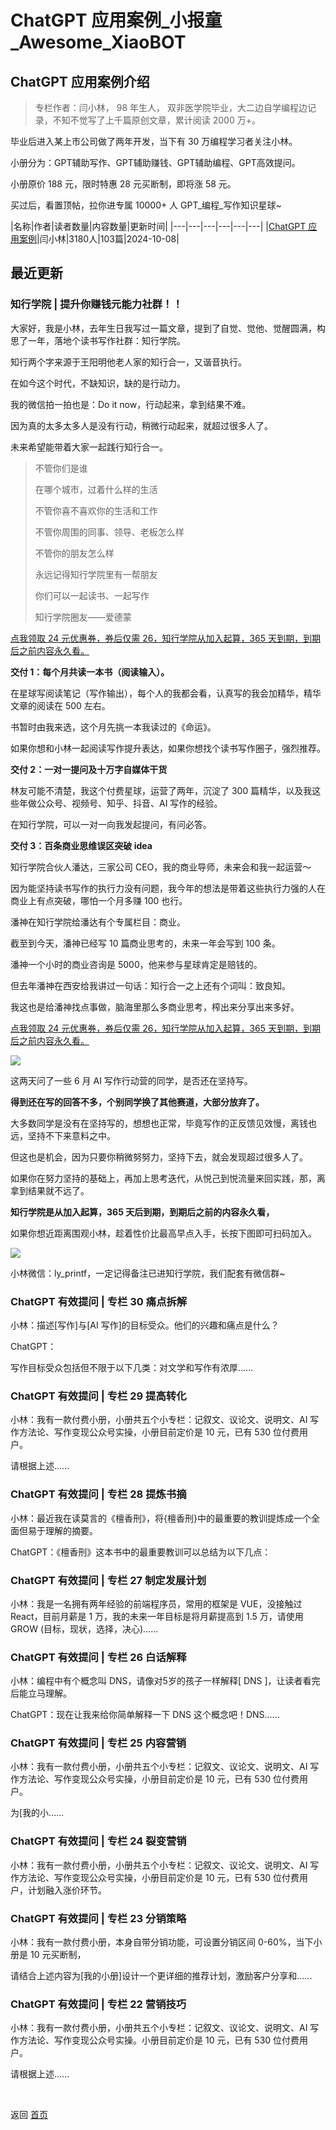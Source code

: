 # ChatGPT 应用案例_小报童_Awesome_XiaoBOT

## ChatGPT 应用案例介绍
> 专栏作者：闫小林， 98 年生人， 双非医学院毕业，大二边自学编程边记录，不知不觉写了上千篇原创文章，累计阅读 2000 万+。    
    
毕业后进入某上市公司做了两年开发，当下有 30 万编程学习者关注小林。    
    
小册分为：GPT辅助写作、GPT辅助赚钱、GPT辅助编程、GPT高效提问。    
    
小册原价 188 元，限时特惠 28 元买断制，即将涨 58 元。    
    
买过后，看置顶帖，拉你进专属 10000+ 人 GPT_编程_写作知识星球~  
  


|名称|作者|读者数量|内容数量|更新时间|
|---|---|---|---|---|---|
|[ChatGPT 应用案例](https://xiaobot.net/p/xiaolin?refer=0b133df9-27dc-423b-8101-639049001c13)|闫小林|3180人|103篇|2024-10-08|

## 最近更新
### 知行学院 | 提升你赚钱元能力社群！！

大家好，我是小林，去年生日我写过一篇文章，提到了自觉、觉他、觉醒圆满，构思了一年，落地个读书写作社群：知行学院。

知行两个字来源于王阳明他老人家的知行合一，又谐音执行。

在如今这个时代，不缺知识，缺的是行动力。

我的微信拍一拍也是：Do it now，行动起来，拿到结果不难。

因为真的太多太多人是没有行动，稍微行动起来，就超过很多人了。

未来希望能带着大家一起践行知行合一。

> 不管你们是谁
>
> 在哪个城市，过着什么样的生活
>
> 不管你喜不喜欢你的生活和工作
>
> 不管你周围的同事、领导、老板怎么样
>
> 不管你的朋友怎么样
>
> 永远记得知行学院里有一帮朋友
>
> 你们可以一起读书、一起写作
>
> 知行学院圈友——爱德蒙

[点我领取 24 元优惠券，券后仅需 26，知行学院从加入起算，365 天到期，到期后之前内容永久看。](https://t.zsxq.com/uMZkr)

**交付 1：每个月共读一本书（阅读输入）。**

在星球写阅读笔记（写作输出），每个人的我都会看，认真写的我会加精华，精华文章的阅读在 500 左右。

书暂时由我来选，这个月先挑一本我读过的《命运》。

如果你想和小林一起阅读写作提升表达，如果你想找个读书写作圈子，强烈推荐。

**交付 2：一对一提问及十万字自媒体干货**

林友可能不清楚，我这个付费星球，运营了两年，沉淀了 300 篇精华，以及我这些年做公众号、视频号、知乎、抖音、AI 写作的经验。

在知行学院，可以一对一向我发起提问，​有问必答。

**交付 3：百条商业思维误区突破 idea**

知行学院合伙人潘达，三家公司 CEO，我的商业导师，未来会和我一起运营～

因为能坚持读书写作的执行力没有问题，我今年的想法是带着这些执行力强的人在商业上有点突破，哪怕一个月多赚 100 也行。

潘神在知行学院给潘达有个专属栏目：商业。

截至到今天，潘神已经写 10 篇商业思考的，未来一年会写到 100 条。

潘神一个小时的商业咨询是 5000，他来参与星球肯定是赔钱的。

但去年潘神在西安给我讲过一句话：知行合一之上还有个词叫：致良知。

我这也是给潘神找点事做，脑海里那么多商业思考，榨出来分享出来多好。

[点我领取 24 元优惠券，券后仅需 26，知行学院从加入起算，365 天到期，到期后之前内容永久看。](https://t.zsxq.com/uMZkr)

![](https://static.xiaobot.net/file/2024-10-08/61324/18f7111796748bdd9dd88e922d2e9b9b.png)

这两天问了一些 6 月 AI 写作行动营的同学，是否还在坚持写。

**得到还在写的回答不多，个别同学换了其他赛道，大部分放弃了。**

大多数同学是没有在坚持写的，想想也正常，毕竟写作的正反馈见效慢，离钱也远，坚持不下来意料之中。

但这也是机会，因为只要你稍微努努力，坚持下去，就会发现超过很多人了。

如果你在努力坚持的基础上，再加上思考迭代，从悦己到悦流量来回实践，那，离拿到结果就不远了。

**知行学院是从加入起算，365 天后到期，到期后之前的内容永久看，**

如果你想近距离围观小林，趁着性价比最高早点入手，长按下图即可扫码加入。

![](https://static.xiaobot.net/file/2024-10-08/61324/2a9a2ddcc4972dd7dbcc127369841b86.png)

​小林微信：ly_printf，一定记得备注已进知行学院，我们配套有微信群~

### ChatGPT 有效提问 | 专栏 30 痛点拆解

小林：描述[写作]与[AI 写作]的目标受众。他们的兴趣和痛点是什么？

ChatGPT：

写作目标受众包括但不限于以下几类：对文学和写作有浓厚......

### ChatGPT 有效提问 | 专栏 29 提高转化

小林：我有一款付费小册，小册共五个小专栏：记叙文、议论文、说明文、AI 写作方法论、写作变现公众号实操，小册目前定价是 10 元，已有 530 位付费用户。

请根据上述......

### ChatGPT 有效提问 | 专栏 28 提炼书摘

小林：最近我在读莫言的《檀香刑》，将{檀香刑}中的最重要的教训提炼成一个全面但易于理解的摘要。

ChatGPT：《檀香刑》这本书中的最重要教训可以总结为以下几点：

### ChatGPT 有效提问 | 专栏 27 制定发展计划

小林：我是一名拥有两年经验的前端程序员，常用的框架是 VUE，没接触过 React，目前月薪是 1 万，我的未来一年目标是将月薪提高到 1.5
万，请使用GROW (目标，现状，选择，决心)......

### ChatGPT 有效提问 | 专栏 26 白话解释

小林：编程中有个概念叫 DNS，请像对5岁的孩子一样解释[ DNS ]，让读者看完后能立马理解。

ChatGPT：现在让我来给你简单解释一下 DNS 这个概念吧！DNS......

### ChatGPT 有效提问 | 专栏 25 内容营销

小林：我有一款付费小册，小册共五个小专栏：记叙文、议论文、说明文、AI 写作方法论、写作变现公众号实操，小册目前定价是 10 元，已有 530 位付费用户。

为[我的小......

### ChatGPT 有效提问 | 专栏 24 裂变营销

小林：我有一款付费小册，小册共五个小专栏：记叙文、议论文、说明文、AI 写作方法论、写作变现公众号实操，小册目前定价是 10 元，已有 530
位付费用户，计划融入涨价环节。

### ChatGPT 有效提问 | 专栏 23 分销策略

小林：我有一款付费小册，本身自带分销功能，可设置分销区间 0-60%，当下小册是 10 元买断制，

请结合上述内容为[我的小册]设计一个更详细的推荐计划，激励客户分享和......

### ChatGPT 有效提问 | 专栏 22 营销技巧

小林：我有一款付费小册，小册共五个小专栏：记叙文、议论文、说明文、AI 写作方法论、写作变现公众号实操。小册目前定价是 10 元，已有 530 位付费用户。

请根据上述......


<a href="https://github.com/Reno9527/awesome-xiaobot" style="color: white; text-decoration: none;">awesome-xiaobot</a>

返回 [首页](../README.md)
